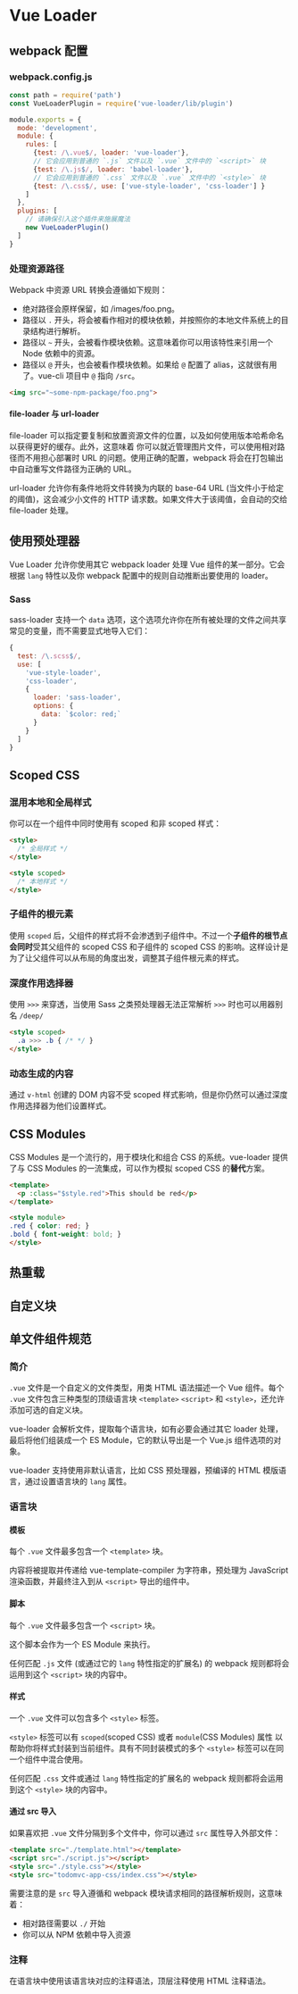 # Vue Loader


## webpack 配置

### webpack.config.js

```js
const path = require('path')
const VueLoaderPlugin = require('vue-loader/lib/plugin')

module.exports = {
  mode: 'development',
  module: {
    rules: [
      {test: /\.vue$/, loader: 'vue-loader'},
      // 它会应用到普通的 `.js` 文件以及 `.vue` 文件中的 `<script>` 块
      {test: /\.js$/, loader: 'babel-loader'},
      // 它会应用到普通的 `.css` 文件以及 `.vue` 文件中的 `<style>` 块
      {test: /\.css$/, use: ['vue-style-loader', 'css-loader'] }
    ]
  },
  plugins: [
    // 请确保引入这个插件来施展魔法
    new VueLoaderPlugin()
  ]
}
```

### 处理资源路径

Webpack 中资源 URL 转换会遵循如下规则：

* 绝对路径会原样保留，如 /images/foo.png。
* 路径以 `.` 开头，将会被看作相对的模块依赖，并按照你的本地文件系统上的目录结构进行解析。
* 路径以 `~` 开头，会被看作模块依赖。这意味着你可以用该特性来引用一个 Node 依赖中的资源。
* 路径以 `@` 开头，也会被看作模块依赖。如果给 `@` 配置了 alias，这就很有用了。vue-cli 项目中 `@` 指向 `/src`。

```html
<img src="~some-npm-package/foo.png">
```

#### file-loader 与 url-loader

file-loader 可以指定要复制和放置资源文件的位置，以及如何使用版本哈希命名以获得更好的缓存。此外，这意味着 你可以就近管理图片文件，可以使用相对路径而不用担心部署时 URL 的问题。使用正确的配置，webpack 将会在打包输出中自动重写文件路径为正确的 URL。

url-loader 允许你有条件地将文件转换为内联的 base-64 URL (当文件小于给定的阈值)，这会减少小文件的 HTTP 请求数。如果文件大于该阈值，会自动的交给 file-loader 处理。


## 使用预处理器

Vue Loader 允许你使用其它 webpack loader 处理 Vue 组件的某一部分。它会根据 `lang` 特性以及你 webpack 配置中的规则自动推断出要使用的 loader。

### Sass

sass-loader 支持一个 `data` 选项，这个选项允许你在所有被处理的文件之间共享常见的变量，而不需要显式地导入它们：

```js
{
  test: /\.scss$/,
  use: [
    'vue-style-loader',
    'css-loader',
    {
      loader: 'sass-loader',
      options: {
        data: `$color: red;`
      }
    }
  ]
}
```


## Scoped CSS

### 混用本地和全局样式

你可以在一个组件中同时使用有 scoped 和非 scoped 样式：

```html
<style>
  /* 全局样式 */
</style>

<style scoped>
  /* 本地样式 */
</style>
```

### 子组件的根元素

使用 `scoped` 后，父组件的样式将不会渗透到子组件中。不过一个**子组件的根节点会同时**受其父组件的 scoped CSS 和子组件的 scoped CSS 的影响。这样设计是为了让父组件可以从布局的角度出发，调整其子组件根元素的样式。

### 深度作用选择器

使用 `>>>` 来穿透，当使用 Sass 之类预处理器无法正常解析 `>>>` 时也可以用器别名 `/deep/`

```html
<style scoped>
  .a >>> .b { /* */ }
</style>
```

### 动态生成的内容

通过 `v-html` 创建的 DOM 内容不受 scoped 样式影响，但是你仍然可以通过深度作用选择器为他们设置样式。


## CSS Modules

CSS Modules 是一个流行的，用于模块化和组合 CSS 的系统。vue-loader 提供了与 CSS Modules 的一流集成，可以作为模拟 scoped CSS 的**替代**方案。

```html
<template>
  <p :class="$style.red">This should be red</p>
</template>

<style module>
.red { color: red; }
.bold { font-weight: bold; }
</style>
```


## 热重载



## 自定义块


## 单文件组件规范

### 简介

`.vue` 文件是一个自定义的文件类型，用类 HTML 语法描述一个 Vue 组件。每个 `.vue` 文件包含三种类型的顶级语言块 `<template>` `<script>` 和 `<style>`，还允许添加可选的自定义块。

vue-loader 会解析文件，提取每个语言块，如有必要会通过其它 loader 处理，最后将他们组装成一个 ES Module，它的默认导出是一个 Vue.js 组件选项的对象。

vue-loader 支持使用非默认语言，比如 CSS 预处理器，预编译的 HTML 模版语言，通过设置语言块的 `lang` 属性。

### 语言块

#### 模板

每个 `.vue` 文件最多包含一个 `<template>` 块。

内容将被提取并传递给 vue-template-compiler 为字符串，预处理为 JavaScript 渲染函数，并最终注入到从 `<script>` 导出的组件中。

#### 脚本

每个 `.vue` 文件最多包含一个 `<script>` 块。

这个脚本会作为一个 ES Module 来执行。

任何匹配 `.js` 文件 (或通过它的 `lang` 特性指定的扩展名) 的 webpack 规则都将会运用到这个 `<script>` 块的内容中。

#### 样式

一个 `.vue` 文件可以包含多个 `<style>` 标签。

`<style>` 标签可以有 `scoped`(scoped CSS) 或者 `module`(CSS Modules) 属性 以帮助你将样式封装到当前组件。具有不同封装模式的多个 `<style>` 标签可以在同一个组件中混合使用。

任何匹配 `.css` 文件或通过 `lang` 特性指定的扩展名的 webpack 规则都将会运用到这个 `<style>` 块的内容中。

#### 通过 src 导入

如果喜欢把 `.vue` 文件分隔到多个文件中，你可以通过 `src` 属性导入外部文件：

```html
<template src="./template.html"></template>
<script src="./script.js"></script>
<style src="./style.css"></style>
<style src="todomvc-app-css/index.css"></style>
```

需要注意的是 `src` 导入遵循和 webpack 模块请求相同的路径解析规则，这意味着：
  * 相对路径需要以 `./` 开始
  * 你可以从 NPM 依赖中导入资源

### 注释

在语言块中使用该语言块对应的注释语法，顶层注释使用 HTML 注释语法。
